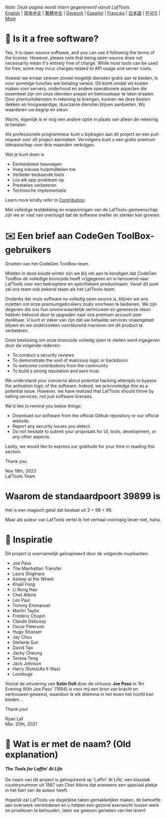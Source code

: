 <i>Note: Deze pagina wordt intern gegenereerd vanuit LafTools.</i> <br/> [English](/docs/en_US/FAQ.md)  |  [简体中文](/docs/zh_CN/FAQ.md)  |  [繁體中文](/docs/zh_HK/FAQ.md)  |  [Deutsch](/docs/de/FAQ.md)  |  [Español](/docs/es/FAQ.md)  |  [Français](/docs/fr/FAQ.md)  |  [日本語](/docs/ja/FAQ.md)  |  [한국어](/docs/ko/FAQ.md) | [More](/docs/) <br/>

# 🙋 Is it a free software?

Yes, it is open-source software, and you can use it following the terms of the license. However, please note that being open-source does not necessarily mean it's entirely free of charge. While most tools can be used for free, some may incur charges related to API usage and server costs.

Hoewel we ernaar streven zoveel mogelijk diensten gratis aan te bieden, is voor sommige functies wel betaling vereist. Dit komt omdat wij kosten maken voor servers, onderhoud en andere operationele aspecten die essentieel zijn om onze diensten soepel en betrouwbaar te laten draaien. Door premiumdiensten in rekening te brengen, kunnen we deze kosten dekken en hoogwaardige, duurzame diensten blijven aanbieden. Wij waarderen uw begrip en steun.

Wacht, eigenlijk is er nog een andere optie in plaats van alleen de rekening te betalen.

Als professionele programmeur kunt u bijdragen aan dit project en een pull-request voor dit project aanmaken. Vervolgens kunt u een gratis premium lidmaatschap voor drie maanden verkrijgen.

Wat je kunt doen is

- Eenheidstest toevoegen
- Voeg nieuwe hulpmiddelen toe
- Verbeter bestaande tools
- Los elk app-probleem op
- Prestaties verbeteren
- Technische implementatie

Learn more kindly refer to [Contribution](CONTRIBUTION.md)

Met volledige testdekking en inspanningen van de LafTools-gemeenschap zijn we er vast van overtuigd dat de software sneller en sterker kan groeien.

# ✉️ Een brief aan CodeGen ToolBox-gebruikers

Groeten van het CodeGen ToolBox-team.

Midden in deze koude winter zijn we blij om aan te kondigen dat CodeGen ToolBox de volledige broncode heeft vrijgegeven en is hernoemd naar LafTools voor een beknoptere en specifiekere productnaam. Vanaf dit punt zal ons team ook bekend staan ​​als het LafTools-team.

Ondanks dat onze software nu volledig open source is, blijven we ons inzetten om onze premiumgebruikers zoals voorheen te bedienen. We zijn degenen die ons hun onvoorwaardelijk vertrouwen en genereuze steun hebben betoond door te upgraden naar ons premium account zeer dankbaar. U kunt er zeker van zijn dat uw betaalde services onaangetast blijven en we onderzoeken voortdurend manieren om dit product te verbeteren.

Onze beslissing om onze broncode volledig open te stellen werd ingegeven door de volgende redenen:

- To conduct a security reviews
- To demonstrate the void of malicious logic or backdoors
- To welcome contributions from the community
- To build a strong reputation and earn trust.

We understand your concerns about potential hacking attempts to bypass the activation logic of the software. Indeed, we acknowledge this as a potential issue. However, we have realized that LafTools should thrive by selling services, not just software licenses.

We'd like to remind you below things:

- Download our software from the official Github repository or our official website.
- Report any security issues you detect.
- Do not hesitate to submit your proposals for UI, tools, development, or any other aspects.

Lastly, we would like to express our gratitude for your time in reading this section.

Thank you.

Nov 18th, 2023  
LafTools Team

# Waarom de standaardpoort 39899 is

Het is een magisch getal dat bestaat uit 3 + 98 + 99.

Maar als auteur van LafTools vertel ik het verhaal voorlopig liever niet, haha.

# 🎷 Inspiratie

Dit project is voornamelijk geïnspireerd door de volgende muzikanten:

- Joe Pass
- The Manhattan Transfer
- Laura Shigihara
- Asleep at the Wheel
- Khalil Fong
- Li Rong Hao
- Chet Atkins
- Les Paul
- Tommy Emmanuel
- Martin Taylor
- Frédéric Chopin
- Claude Debussy
- Oscar Peterson
- Hugo Strasser
- Jay Chou
- Stefanie Sun
- David Tao
- Jacky Cheung
- Teresa Teng
- Jack Johnson
- Harry Styles(As It Was)
- Lovebugs

Vooral de uitvoering van **Satin Doll** door de virtuoos **Joe Pass** in 'An Evening With Joe Pass' (1994) is voor mij een bron van kracht en vertrouwen geweest, waardoor ik elk dilemma in het leven het hoofd kan bieden. .

Thank you!

Ryan Laf  
Mar. 20th, 2021

# 🌱 Wat is er met de naam? (Old explanation)

#### _The Tools for Laffin' At Life_

De naam van dit project is geïnspireerd op 'Laffin' At Life', een klassiek countrynummer uit 1987 van Chet Atkins dat eveneens een speciaal plekje in het hart van de auteur heeft.

Hopelijk zal LafTools uw dagelijkse taken gemakkelijker maken, de behoefte aan overwerk verminderen en u helpen een gezond evenwicht tussen werk en privéleven te behouden, laten we gewoon genieten van het leven!
